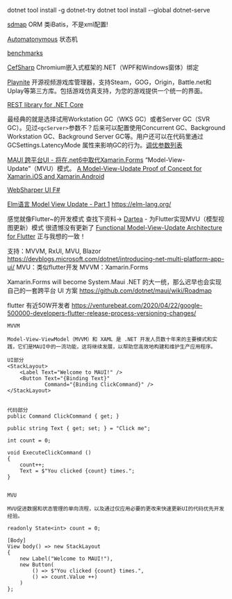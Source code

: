 dotnet tool install -g dotnet-try
dotnet tool install --global dotnet-serve

[sdmap](https://github.com/sdcb/sdmap) ORM 类iBatis，不是xml配置!

[Automatonymous](https://github.com/MassTransit/Automatonymous) 状态机

[benchmarks](https://aka.ms/aspnet/benchmarks)

[CefSharp](https://github.com/cefsharp/CefSharp) Chromium嵌入式框架的.NET（WPF和Windows窗体）绑定

[Playnite](https://github.com/JosefNemec/Playnite) 开源视频游戏库管理器，支持Steam，GOG，Origin，Battle.net和Uplay等第三方库。包括游戏仿真支持，为您的游戏提供一个统一的界面。

[REST library for .NET Core](https://github.com/reactiveui/refit)

最经典的就是选择试用Workstation GC（WKS GC）或者Server GC（SVR GC）。见过`<gcServer>`参数不？后来可以配置使用Concurrent GC、Background Workstation GC、Background Server GC等。用户还可以在代码里通过 GCSettings.LatencyMode 属性来影响GC的行为。[调优参数列表](https://docs.microsoft.com/en-us/dotnet/framework/configure-apps/file-schema/runtime/index?redirectedfrom=MSDN)



[MAUI 跨平台UI - 将在.net6中取代Xamarin.Forms](https://github.com/dotnet/maui)
“Model-View-Update”（MVU）模式。
[A Model-View-Update Proof of Concept for Xamarin.iOS and Xamarin.Android](https://github.com/69grad/Fabulous.XamarinNative)

[WebSharper UI F#](https://github.com/dotnet-websharper/mvu)

[Elm语言 Model View Update - Part 1](https://elmprogramming.com/model-view-update-part-1.html)
https://elm-lang.org/

感觉就像Flutter~的开发模式
查找下资料-> [Dartea](https://github.com/p69/dartea) - 为Flutter实现MVU（模型视图更新）模式  很遗憾没有更新了
[Functional Model-View-Update Architecture for Flutter](https://buildflutter.com/functional-model-view-update-architecture-for-flutter/)
正与我想的一致！

支持：MVVM, RxUI, MVU, Blazor  https://devblogs.microsoft.com/dotnet/introducing-net-multi-platform-app-ui/
MVU：类似flutter开发
MVVM：Xamarin.Forms	

Xamarin.Forms will become System.Maui
.NET 的大一统，那么迟早也会实现自己的一套跨平台 UI 方案
https://github.com/dotnet/maui/wiki/Roadmap

flutter 有近50W开发者
https://venturebeat.com/2020/04/22/google-500000-developers-flutter-release-process-versioning-changes/

```
MVVM

Model-View-ViewModel（MVVM）和 XAML 是 .NET 开发人员数十年来的主要模式和实践，它们是MAUI中的一流功能，这将继续发展，以帮助您高效地构建和维护生产应用程序。

UI部分
<StackLayout>
    <Label Text="Welcome to MAUI!" />
    <Button Text="{Binding Text}" 
            Command="{Binding ClickCommand}" />
</StackLayout>


代码部分
public Command ClickCommand { get; }

public string Text { get; set; } = "Click me";

int count = 0;

void ExecuteClickCommand ()
{
    count++;
    Text = $"You clicked {count} times.";
}


MVU

MVU促进数据和状态管理的单向流程，以及通过仅应用必要的更改来快速更新UI的代码优先开发经验。

readonly State<int> count = 0;

[Body]
View body() => new StackLayout
{
    new Label("Welcome to MAUI!"),
    new Button(
        () => $"You clicked {count} times.",
        () => count.Value ++)
    )
};
```
